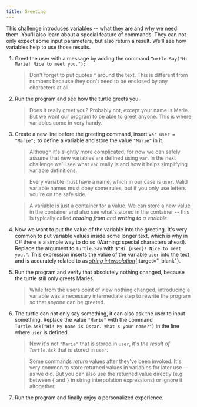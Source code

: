 ```yaml
---
title: Greeting
---
```


This challenge introduces variables -- what they are and why we need them.
You'll also learn about a special feature of commands.
They can not only expect some input parameters, but also return a result.
We'll see how variables help to use those results.

1. Greet the user with a message by adding the command `Turtle.Say("Hi Marie! Nice to meet you.");`
    > Don't forget to put quotes `"` around the text. This is different from numbers because they don't need to be enclosed by any characters at all.
1. Run the program and see how the turtle greets you.
    > Does it really greet you? Probably not, except your name is Marie. But we want our program to be able to greet anyone. This is where variables come in very handy.
1. Create a new line before the greeting command, insert `var user = "Marie";` to define a variable and store the value `"Marie"` in it.
    > Although it's slightly more complicated, for now we can safely assume that new variables are defined using `var`. In the next challenge we'll see what `var` really is and how it helps simplifying variable definitions.

    > Every variable must have a name, which in our case is `user`. Valid variable names must obey some rules, but if you only use letters you're on the safe side.

    > A variable is just a container for a value. We can store a new value in the container and also see what's stored in the container -- this is typically called ***reading from** and **writing to** a variable*.
1. Now we want to put the value of the variable into the greeting. It's very common to put variable values inside some longer text, which is why in C# there is a simple way to do so (Warning: special characters ahead). Replace the argument to `Turtle.Say` with `$"Hi {user}! Nice to meet you."`. This expression inserts the value of the variable `user` into the text and is accurately related to as [*string interpolation*](https://docs.microsoft.com/en-us/dotnet/csharp/language-reference/tokens/interpolated){:target="_blank"}.
1. Run the program and verify that absolutely nothing changed, because the turtle still only greets Maries.
    > While from the users point of view nothing changed, introducing a variable was a necessary intermediate step to rewrite the program so that anyone can be greeted.
1. The turtle can not only say something, it can also ask the user to input something. Replace the value `"Marie"` with the command `Turtle.Ask("Hi! My name is Oscar. What's your name?")` in the line where `user` is defined.
    > Now it's not `"Marie"` that is stored in `user`, it's *the result of `Turtle.Ask`* that is stored in `user`.

    > Some commands *return* values after they've been invoked. It's very common to store returned values in variables for later use -- as we did. But you can also use the returned value directly (e.g. between `{` and `}` in string interpolation expressions) or ignore it altogether.
1. Run the program and finally enjoy a personalized experience.
